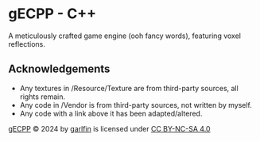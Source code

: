 
# gECPP - C++

A meticulously crafted game engine (ooh fancy words), featuring voxel reflections.

## Acknowledgements

 - Any textures in /Resource/Texture are from third-party sources, all rights remain.
 - Any code in /Vendor is from third-party sources, not written by myself.
 - Any code with a link above it has been adapted/altered.

[gECPP](https://github.com/garlfin/gECPP) © 2024 by [garlfin](garlf.in) is licensed under [CC BY-NC-SA 4.0](http://creativecommons.org/licenses/by-nc-sa/4.0/)
